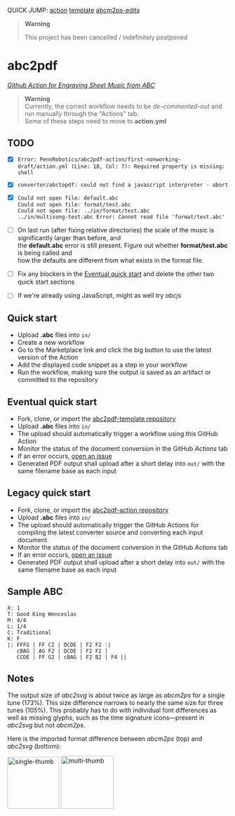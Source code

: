 QUICK JUMP: [action](https://github.com/PennRobotics/abc2pdf-action) [template](https://github.com/PennRobotics/abc2pdf-template) [abcm2ps-edits](https://github.com/PennRobotics/abcm2ps-edits)


> **Warning**
>   
> This project has been cancelled / indefinitely postponed


# abc2pdf

_[Github Action for Engraving Sheet Music from ABC](https://github.com/marketplace/actions/abc-to-pdf)_

> **Warning**  
> Currently, the correct workflow needs to be _de-commented-out_ and run manually through the "Actions" tab.  
> Some of these steps need to move to **action.yml**


## TODO

- [X] `Error: PennRobotics/abc2pdf-action/first-nonworking-draft/action.yml (Line: 18, Col: 7): Required property is missing: shell`
- [X] `converter/abctopdf: could not find a javascript interpreter - abort`
- [X] `Could not open file: default.abc` \
      `Could not open file: format/test.abc` \
      `Could not open file: ../in/format/test.abc` \
      `../in/multisong-test.abc Error: Cannot read file 'format/test.abc'`
- [ ] On last run (after fixing relative directories) the scale of the music is significantly larger than before, and \
      the **default.abc** error is still present. Figure out whether **format/test.abc** is being called and \
      how the defaults are different from what exists in the format file.
- [ ] Fix any blockers in the [Eventual quick start](#eventual-quick-start) and delete the other two quick start sections
- [ ] If we're already using JavaScript, might as well try _abcjs_


## Quick start

* Upload **.abc** files into `in/`
* Create a new workflow
* Go to the Marketplace link and click the big button to use the latest version of the Action
* Add the displayed code snippet as a step in your workflow
* Run the workflow, making sure the output is saved as an artifact or committed to the repository


## Eventual quick start

* Fork, clone, or import the [abc2pdf-template repository](https://github.com/PennRobotics/abc2pdf-template.git)
* Upload **.abc** files into `in/`
* The upload should automatically trigger a workflow using this GitHub Action
* Monitor the status of the document conversion in the GitHub _Actions_ tab
* If an error occurs, [open an issue](https://github.com/PennRobotics/abc2pdf-action/issues/new/choose)
* Generated PDF output shall upload after a short delay into `out/` with the same filename base as each input


## Legacy quick start

* Fork, clone, or import the [abc2pdf-action repository](https://github.com/PennRobotics/abc2pdf-action.git)
* Upload **.abc** files into `in/`
* The upload should automatically trigger the GitHub Actions for compiling the latest converter source and converting each input document
* Monitor the status of the document conversion in the GitHub _Actions_ tab
* If an error occurs, [open an issue](https://github.com/PennRobotics/abc2pdf-action/issues/new/choose)
* Generated PDF output shall upload after a short delay into `out/` with the same filename base as each input


## Sample ABC

```
X: 1
T: Good King Wenceslas
M: 4/4
L: 1/4
C: Traditional
K: F
|: FFFG | FF C2 | DCDE | F2 F2 :|
   cBAG | AG F2 | DCDE | F2 F2 |
   CCDE | FF G2 | cBAG | F2 B2 | F4 ||
```


## Notes

The output size of _abc2svg_ is about twice as large as _abcm2ps_ for a single tune (173%). This size difference narrows to nearly the same size for three tunes (105%). This probably has to do with individual font differences as well as missing glyphs, such as the time signature icons&mdash;present in _abc2svg_ but not _abcm2ps_.

Here is the imported format difference between _abcm2ps_ (top) and _abc2svg_ (bottom):  

<img width="118" alt="single-thumb" src="https://user-images.githubusercontent.com/4408242/235123102-dc96cb34-3f48-46ea-bac9-51644f688249.png">
<img width="120" alt="multi-thumb" src="https://user-images.githubusercontent.com/4408242/235123118-fb6093dd-ebe2-41fd-a466-b6b94012a1a2.png">

